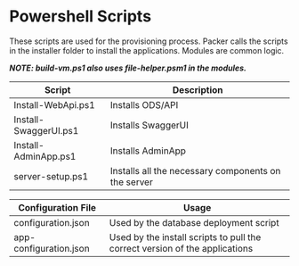 # Powershell Scripts
These scripts are used for the provisioning process. Packer calls the scripts in the installer folder to install the applications. Modules are common logic.

**_NOTE: build-vm.ps1 also uses file-helper.psm1 in the modules._**

| Script | Description |
| ----------- | ----------- |
| Install-WebApi.ps1 | Installs ODS/API|
| Install-SwaggerUI.ps1 | Installs SwaggerUI |
| Install-AdminApp.ps1 | Installs AdminApp |
| server-setup.ps1 | Installs all the necessary components on the server |

| Configuration File | Usage |
| ----------- | ----------- |
| configuration.json | Used by the database deployment script |
| app-configuration.json | Used by the install scripts to pull the correct version of the applications |
